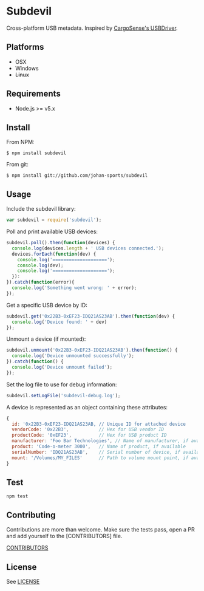 # Subdevil

Cross-platform USB metadata. Inspired by [CargoSense's USBDriver](https://github.com/CargoSense/usb-driver).

## Platforms

* OSX
* Windows
* ~~Linux~~

## Requirements

* Node.js >= v5.x

## Install

From NPM:

```
$ npm install subdevil
```

From git:

```
$ npm install git://github.com/johan-sports/subdevil
```

## Usage

Include the subdevil library:

```javascript
var subdevil = require('subdevil');
```

Poll and print available USB devices:

```javascript
subdevil.poll().then(function(devices) {
  console.log(devices.length + ' USB devices connected.');
  devices.forEach(function(dev) {
    console.log('====================');
    console.log(dev);
    console.log('====================');
  }):
}).catch(function(error){
  console.log('Something went wrong: ' + error);
});
```

Get a specific USB device by ID:

```javascript
subdevil.get('0x22B3-0xEF23-IDQ21AS23AB').then(function(dev) {
  console.log('Device found: ' + dev)
});
```

Unmount a device (if mounted):

```javascript
subdevil.unmount('0x22B3-0xEF23-IDQ21AS23AB').then(function() {
  console.log('Device unmounted successfully');
}).catch(function() { 
  console.log('Device unmount failed'); 
});
```

Set the log file to use for debug information:

```javascript
subdevil.setLogFile('subdevil-debug.log');
```

A device is represented as an object containing these attributes:

```javascript
{
  id: '0x22B3-0xEF23-IDQ21AS23AB, // Unique ID for attached device
  vendorCode: '0x22B3',           // Hex for USB vendor ID
  productCode: '0xEF23',          // Hex for USB product ID
  manufacturer: 'Foo Bar Technologies', // Name of manufacturer, if available
  product: 'Code-o-meter 3000',   // Name of product, if available
  serialNumber: 'IDQ21AS23AB',    // Serial number of device, if available
  mount: '/Volumes/MY_FILES'      // Path to volume mount point, if available
}
```

## Test

```
npm test
```

## Contributing

Contributions are more than welcome. Make sure the tests pass, open a PR and 
add yourself to the [CONTRIBUTORS] file.

[CONTRIBUTORS](https://github.com/johan-sports/subdevil/blob/master/CONTRIBUTORS)

## License

See [LICENSE](https://github.com/johan-sports/subdevil/blob/master/LICENSE)
